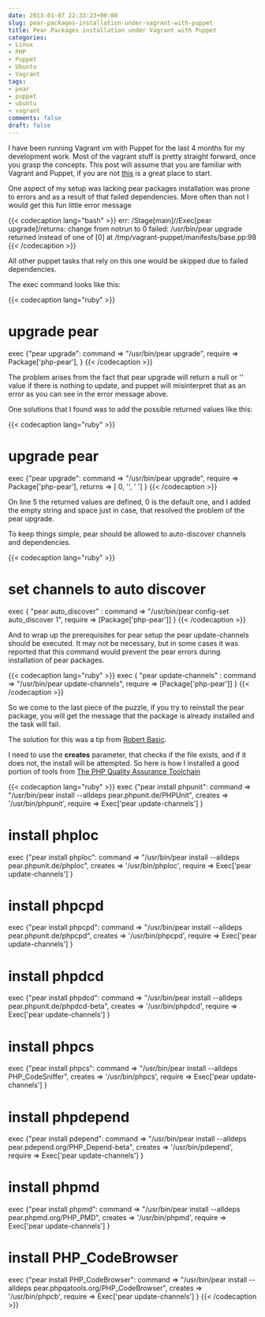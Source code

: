 ```yaml
---
date: 2013-01-07 22:33:23+00:00
slug: pear-packages-installation-under-vagrant-with-puppet
title: Pear Packages installation under Vagrant with Puppet
categories:
- Linux
- PHP
- Puppet
- Ubuntu
- Vagrant
tags:
- pear
- puppet
- ubuntu
- vagrant
comments: false
draft: false
---
```


I have been running Vagrant vm with Puppet for the last 4 months for my development work.
Most of the vagrant stuff is pretty straight forward, once you grasp the concepts.
This post will assume that you are familiar with Vagrant and Puppet, if you are not [this](http://docs.vagrantup.com/v1/docs/getting-started/index.html) is a great place to start.
<!--more-->
One aspect of my setup was lacking pear packages installation was prone to errors and as a result of that failed dependencies.
More often than not I would get this fun little error message

{{< codecaption lang="bash" >}}
err: /Stage[main]//Exec[pear upgrade]/returns: change from notrun to 0 failed: /usr/bin/pear upgrade returned  instead of one of [0] at /tmp/vagrant-puppet/manifests/base.pp:98
{{< /codecaption >}}

All other puppet tasks that rely on this one would be skipped due to failed dependencies.

The exec command looks like this:

{{< codecaption lang="ruby" >}}
# upgrade pear
exec {"pear upgrade":
  command => "/usr/bin/pear upgrade",
  require => Package['php-pear'],
}
{{< /codecaption >}}

The problem arises from the fact that pear upgrade will return a null or '' value if there is nothing to update, and puppet will misinterpret that as an error as you can see in the error message above.

One solutions that I found was to add the possible returned values like this:

{{< codecaption lang="ruby" >}}
# upgrade pear
exec {"pear upgrade":
  command => "/usr/bin/pear upgrade",
  require => Package['php-pear'],
  returns => [ 0, '', ' ']
}
{{< /codecaption >}}

On line 5 the returned values are defined, 0 is the default one, and I added the empty string and space just in case, that resolved the problem of the pear upgrade.

To keep things simple, pear should be allowed to auto-discover channels and dependencies.

{{< codecaption lang="ruby" >}}
# set channels to auto discover
exec { "pear auto_discover" :
  command => "/usr/bin/pear config-set auto_discover 1",
  require => [Package['php-pear']]
}
{{< /codecaption >}}

And to wrap up the prerequisites for pear setup the pear update-channels should be executed.
It may not be necessary, but in some cases it was reported that this command would prevent the pear errors during installation of pear packages.

{{< codecaption lang="ruby" >}}
exec { "pear update-channels" :
  command => "/usr/bin/pear update-channels",
  require => [Package['php-pear']]
}
{{< /codecaption >}}

So we come to the last piece of the puzzle, if you try to reinstall the pear package, you will get the message that the package is already installed and the task will fail.

The solution for this was a tip from [Robert Basic](http://twitter.com/robertbasic).

I need to use the **creates** parameter, that checks if the file exists, and if it does not, the install will be attempted.
So here is how I installed a good portion of tools from [The PHP Quality Assurance Toolchain ](http://phpqatools.org/)

{{< codecaption lang="ruby" >}}
exec {"pear install phpunit":
  command => "/usr/bin/pear install --alldeps pear.phpunit.de/PHPUnit",
  creates => '/usr/bin/phpunit',
  require => Exec['pear update-channels']
}

# install phploc
exec {"pear install phploc":
  command => "/usr/bin/pear install --alldeps pear.phpunit.de/phploc",
  creates => '/usr/bin/phploc',
  require => Exec['pear update-channels']
}

# install phpcpd
exec {"pear install phpcpd":
  command => "/usr/bin/pear install --alldeps pear.phpunit.de/phpcpd",
  creates => '/usr/bin/phpcpd',
  require => Exec['pear update-channels']
}

# install phpdcd
exec {"pear install phpdcd":
  command => "/usr/bin/pear install --alldeps pear.phpunit.de/phpdcd-beta",
  creates => '/usr/bin/phpdcd',
  require => Exec['pear update-channels']
}

# install phpcs
exec {"pear install phpcs":
  command => "/usr/bin/pear install --alldeps PHP_CodeSniffer",
  creates => '/usr/bin/phpcs',
  require => Exec['pear update-channels']
}

# install phpdepend
exec {"pear install pdepend":
  command => "/usr/bin/pear install --alldeps pear.pdepend.org/PHP_Depend-beta",
  creates => '/usr/bin/pdepend',
  require => Exec['pear update-channels']
}

# install phpmd
exec {"pear install phpmd":
  command => "/usr/bin/pear install --alldeps pear.phpmd.org/PHP_PMD",
  creates => '/usr/bin/phpmd',
  require => Exec['pear update-channels']
}

# install PHP_CodeBrowser
exec {"pear install PHP_CodeBrowser":
  command => "/usr/bin/pear install --alldeps pear.phpqatools.org/PHP_CodeBrowser",
  creates => '/usr/bin/phpcb',
  require => Exec['pear update-channels']
}
{{< /codecaption >}}
